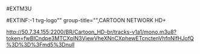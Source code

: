 #EXTM3U

#EXTINF:-1 tvg-logo"" group-title="",CARTOON NETWORK HD+

http://50.7.34.155:2200/BR/Cartoon_HD-br/tracks-v1a1/mono.m3u8?token=fwBlCndpe3MTCXplN3VjewVheXNnCXphewETcnctenVhfnNlfHJofQ%3D%3D%3Fmd5%3Dnull
